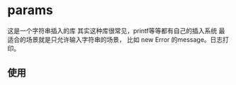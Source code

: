 # params
这是一个字符串插入的库
其实这种库很常见，printf等等都有自己的插入系统
最适合的场景就是只允许输入字符串的场景，
比如 new Error 的message。日志打印。

## 使用

```javascript


```
